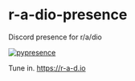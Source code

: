 # r-a-dio-presence
Discord presence for r/a/dio

[![pypresence](https://img.shields.io/badge/using-pypresence-00bb88.svg?style=for-the-badge&logo=discord&logoWidth=20)](https://github.com/qwertyquerty/pypresence)


Tune in.
https://r-a-d.io
